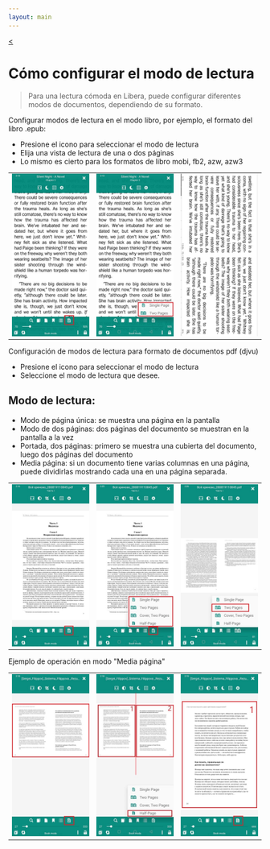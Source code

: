 ```yaml
---
layout: main
---
```

[<](/wiki/faq/es)

# Cómo configurar el modo de lectura

> Para una lectura cómoda en Libera, puede configurar diferentes modos de documentos, dependiendo de su formato.

Configurar modos de lectura en el modo libro, por ejemplo, el formato del libro .epub:

* Presione el icono para seleccionar el modo de lectura
* Elija una vista de lectura de una o dos páginas
* Lo mismo es cierto para los formatos de libro mobi, fb2, azw, azw3

||||
|-|-|-|
|![](1.jpg)|![](2.jpg)|![](3.jpg)|

Configuración de modos de lectura para formato de documentos pdf (djvu)

* Presione el icono para seleccionar el modo de lectura
* Seleccione el modo de lectura que desee.

## Modo de lectura:

* Modo de página única: se muestra una página en la pantalla
* Modo de dos páginas: dos páginas del documento se muestran en la pantalla a la vez
* Portada, dos páginas: primero se muestra una cubierta del documento, luego dos páginas del documento
* Media página: si un documento tiene varias columnas en una página, puede dividirlas mostrando cada una en una página separada.

||||
|-|-|-|
|![](4.jpg)|![](5.jpg)|![](6.jpg)|

Ejemplo de operación en modo &quot;Media página&quot;

||||
|-|-|-|
|![](7.jpg)|![](8.jpg)|![](9.jpg)|
